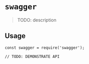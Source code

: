 # `swagger`

> TODO: description

## Usage

```
const swagger = require('swagger');

// TODO: DEMONSTRATE API
```
